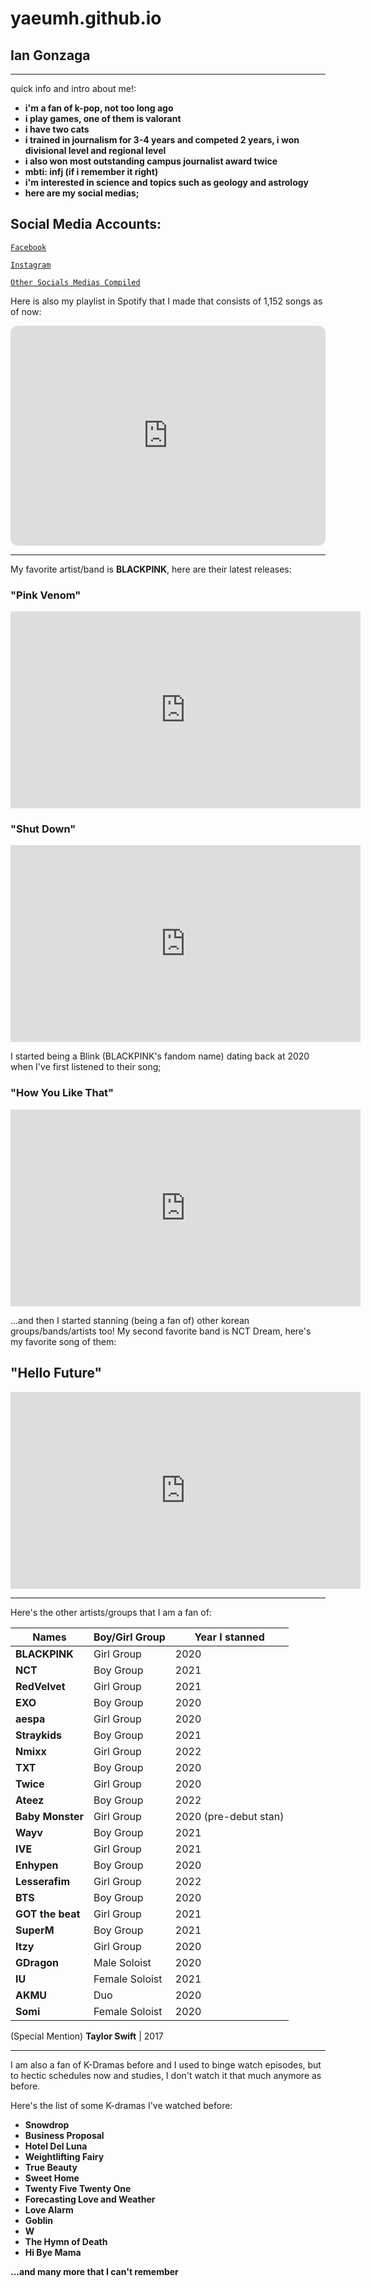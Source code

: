 # yaeumh.github.io
## Ian Gonzaga

---

quick info and intro about me!:
- **i'm a fan of k-pop, not too long ago**
- **i play games, one of them is valorant**
- **i have two cats**
- **i trained in journalism for 3-4 years and competed 2 years, i won divisional level and regional level**
- **i also won most outstanding campus journalist award twice**
- **mbti: infj (if i remember it right)**
- **i'm interested in science and topics such as geology and astrology**
- **here are my  social medias;**

## **Social Media Accounts:**

[`Facebook`](https://www.facebook.com/yaeumh)

[`Instagram`](https://www.instagram.com/yaeumh/)

[`Other Socials Medias Compiled`](https://yaeumh.carrd.co/)

Here is also my playlist in Spotify that I made that consists of 1,152 songs as of now:

<iframe style="border-radius:12px" src="https://open.spotify.com/embed/playlist/7FE3FBtknUUm9h4RdMYwKK?utm_source=generator" width="100%" height="352" frameBorder="0" allowfullscreen="" allow="autoplay; clipboard-write; encrypted-media; fullscreen; picture-in-picture" loading="lazy"></iframe>

---


My favorite artist/band is **BLACKPINK**, here are their latest releases:

### **"Pink Venom"**

<iframe width="560" height="315" src="https://www.youtube.com/embed/gQlMMD8auMs" title="YouTube video player" frameborder="0" allow="accelerometer; autoplay; clipboard-write; encrypted-media; gyroscope; picture-in-picture; web-share" allowfullscreen></iframe>


### **"Shut Down"**

<iframe width="560" height="315" src="https://www.youtube.com/embed/POe9SOEKotk" title="YouTube video player" frameborder="0" allow="accelerometer; autoplay; clipboard-write; encrypted-media; gyroscope; picture-in-picture; web-share" allowfullscreen></iframe>

I started being a Blink (BLACKPINK's fandom name) dating back at 2020 when I've first listened to their song;

### **"How You Like That"**

<iframe width="560" height="315" src="https://www.youtube.com/embed/ioNng23DkIM" title="YouTube video player" frameborder="0" allow="accelerometer; autoplay; clipboard-write; encrypted-media; gyroscope; picture-in-picture; web-share" allowfullscreen></iframe>

...and then I started stanning (being a fan of) other korean groups/bands/artists too!
My second favorite band is NCT Dream, here's my favorite song of them:

## **"Hello Future"**

<iframe width="560" height="315" src="https://www.youtube.com/embed/QPUjV7epJqE" title="YouTube video player" frameborder="0" allow="accelerometer; autoplay; clipboard-write; encrypted-media; gyroscope; picture-in-picture; web-share" allowfullscreen></iframe>

---

Here's the other artists/groups that I am a fan of:

| Names | Boy/Girl Group | Year I stanned |
| ---- | ---- | ---- |
**BLACKPINK** | Girl Group | 2020 |
**NCT** | Boy Group | 2021 |
**RedVelvet** | Girl Group | 2021 |
**EXO** | Boy Group | 2020 |
**aespa** | Girl Group | 2020 |
**Straykids** | Boy Group | 2021 |
**Nmixx** | Girl Group | 2022 |
**TXT** | Boy Group | 2020 |
**Twice** | Girl Group | 2020 |
**Ateez** | Boy Group | 2022 |
**Baby Monster** | Girl Group | 2020 (pre-debut stan) |
**Wayv** | Boy Group | 2021 |
**IVE** | Girl Group | 2021 |
**Enhypen** | Boy Group | 2020 |
**Lesserafim** | Girl Group | 2022 |
**BTS** | Boy Group | 2020 |
**GOT the beat** | Girl Group | 2021 |
**SuperM** | Boy Group | 2021 |
**Itzy** | Girl Group | 2020 |
**GDragon** | Male Soloist | 2020 |
**IU** | Female Soloist | 2021 |
**AKMU** | Duo | 2020 |
**Somi** | Female Soloist | 2020 |

(Special Mention) **Taylor Swift** | 2017

---

I am also a fan of K-Dramas before and I used to binge watch episodes, but to hectic schedules now and studies, I don't watch it that much anymore as before.

Here's the list of some K-dramas I've watched before:

- **Snowdrop**
- **Business Proposal**
- **Hotel Del Luna**
- **Weightlifting Fairy**
- **True Beauty**
- **Sweet Home**
- **Twenty Five Twenty One**
- **Forecasting Love and Weather**
- **Love Alarm**
- **Goblin**
- **W**
- **The Hymn of Death**
- **Hi Bye Mama**

**...and many more that I can't remember**
